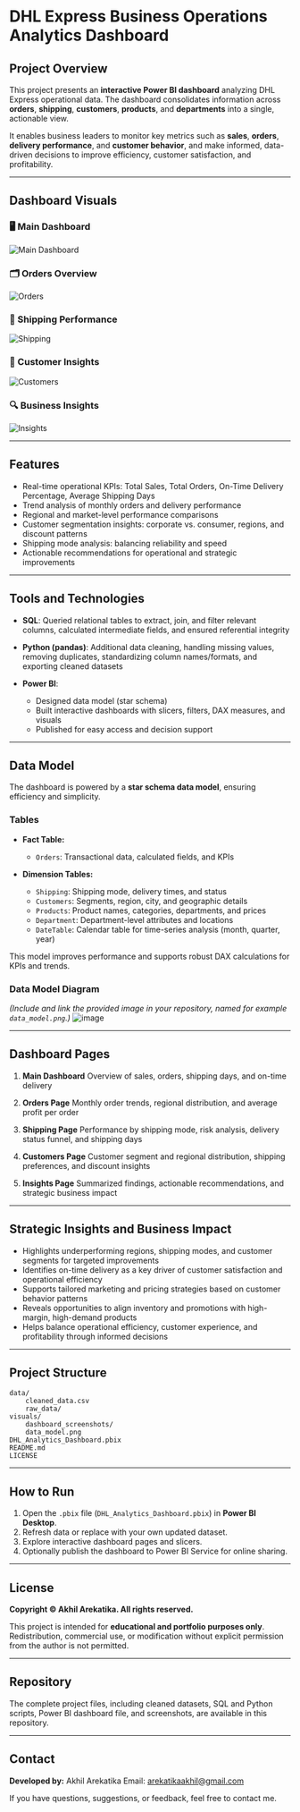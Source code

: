 
# DHL Express Business Operations Analytics Dashboard

## Project Overview

This project presents an **interactive Power BI dashboard** analyzing DHL Express operational data. The dashboard consolidates information across **orders**, **shipping**, **customers**, **products**, and **departments** into a single, actionable view.

It enables business leaders to monitor key metrics such as **sales**, **orders**, **delivery performance**, and **customer behavior**, and make informed, data-driven decisions to improve efficiency, customer satisfaction, and profitability.

---
## Dashboard Visuals

### 🖥️ Main Dashboard
![Main Dashboard](https://github.com/arekatikaakhil/DHL-Express-Business-Operations-Analytics-Dashboard/blob/main/visuals/Main%20Dashboard.png?raw=true)

### 🗂️ Orders Overview
![Orders](https://github.com/arekatikaakhil/DHL-Express-Business-Operations-Analytics-Dashboard/blob/main/visuals/orders.jpeg)

### 🚚 Shipping Performance
![Shipping](https://github.com/arekatikaakhil/DHL-Express-Business-Operations-Analytics-Dashboard/blob/main/visuals/Shipping.jpeg)

### 👥 Customer Insights
![Customers](https://github.com/arekatikaakhil/DHL-Express-Business-Operations-Analytics-Dashboard/blob/main/visuals/customers.png?raw=true)

### 🔍 Business Insights
![Insights](https://github.com/arekatikaakhil/DHL-Express-Business-Operations-Analytics-Dashboard/blob/main/visuals/insights.png?raw=true)

---
## Features

* Real-time operational KPIs: Total Sales, Total Orders, On-Time Delivery Percentage, Average Shipping Days
* Trend analysis of monthly orders and delivery performance
* Regional and market-level performance comparisons
* Customer segmentation insights: corporate vs. consumer, regions, and discount patterns
* Shipping mode analysis: balancing reliability and speed
* Actionable recommendations for operational and strategic improvements

---

## Tools and Technologies

* **SQL**: Queried relational tables to extract, join, and filter relevant columns, calculated intermediate fields, and ensured referential integrity
* **Python (pandas)**: Additional data cleaning, handling missing values, removing duplicates, standardizing column names/formats, and exporting cleaned datasets
* **Power BI**:

  * Designed data model (star schema)
  * Built interactive dashboards with slicers, filters, DAX measures, and visuals
  * Published for easy access and decision support

---

## Data Model

The dashboard is powered by a **star schema data model**, ensuring efficiency and simplicity.

### Tables

* **Fact Table:**

  * `Orders`: Transactional data, calculated fields, and KPIs

* **Dimension Tables:**

  * `Shipping`: Shipping mode, delivery times, and status
  * `Customers`: Segments, region, city, and geographic details
  * `Products`: Product names, categories, departments, and prices
  * `Department`: Department-level attributes and locations
  * `DateTable`: Calendar table for time-series analysis (month, quarter, year)

This model improves performance and supports robust DAX calculations for KPIs and trends.

### Data Model Diagram

*(Include and link the provided image in your repository, named for example `data_model.png`.)*
![image](https://github.com/user-attachments/assets/3f727969-8091-4ac8-974c-f3745f0c6278)

---

## Dashboard Pages

1. **Main Dashboard**
   Overview of sales, orders, shipping days, and on-time delivery

2. **Orders Page**
   Monthly order trends, regional distribution, and average profit per order

3. **Shipping Page**
   Performance by shipping mode, risk analysis, delivery status funnel, and shipping days

4. **Customers Page**
   Customer segment and regional distribution, shipping preferences, and discount insights

5. **Insights Page**
   Summarized findings, actionable recommendations, and strategic business impact

---

## Strategic Insights and Business Impact

* Highlights underperforming regions, shipping modes, and customer segments for targeted improvements
* Identifies on-time delivery as a key driver of customer satisfaction and operational efficiency
* Supports tailored marketing and pricing strategies based on customer behavior patterns
* Reveals opportunities to align inventory and promotions with high-margin, high-demand products
* Helps balance operational efficiency, customer experience, and profitability through informed decisions

---

## Project Structure

```
data/
    cleaned_data.csv
    raw_data/
visuals/
    dashboard_screenshots/
    data_model.png
DHL_Analytics_Dashboard.pbix
README.md
LICENSE
```

---

## How to Run

1. Open the `.pbix` file (`DHL_Analytics_Dashboard.pbix`) in **Power BI Desktop**.
2. Refresh data or replace with your own updated dataset.
3. Explore interactive dashboard pages and slicers.
4. Optionally publish the dashboard to Power BI Service for online sharing.

---

## License

**Copyright © Akhil Arekatika. All rights reserved.**

This project is intended for **educational and portfolio purposes only**. Redistribution, commercial use, or modification without explicit permission from the author is not permitted.

---

## Repository

The complete project files, including cleaned datasets, SQL and Python scripts, Power BI dashboard file, and screenshots, are available in this repository.

---

## Contact

**Developed by:** Akhil Arekatika
Email: [arekatikaakhil@gmail.com](mailto:arekatikaakhil@gmail.com)

If you have questions, suggestions, or feedback, feel free to contact me.

